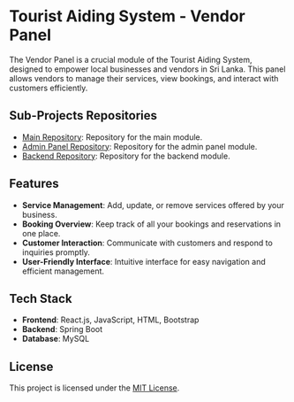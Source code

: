 # Tourist Aiding System - Vendor Panel

The Vendor Panel is a crucial module of the Tourist Aiding System, designed to empower local businesses and vendors in Sri Lanka. This panel allows vendors to manage their services, view bookings, and interact with customers efficiently.

## Sub-Projects Repositories

- [Main Repository](https://github.com/gitgunawardhana/TouristAidingSystemFrontEnd): Repository for the main module.
- [Admin Panel Repository](https://github.com/gitgunawardhana/tourism-aiding-system-admin): Repository for the admin panel module.
- [Backend Repository](https://github.com/gitgunawardhana/tourism-aiding-system-backend): Repository for the backend module.

## Features

- **Service Management**: Add, update, or remove services offered by your business.
- **Booking Overview**: Keep track of all your bookings and reservations in one place.
- **Customer Interaction**: Communicate with customers and respond to inquiries promptly.
- **User-Friendly Interface**: Intuitive interface for easy navigation and efficient management.

## Tech Stack

- **Frontend**: React.js, JavaScript, HTML, Bootstrap
- **Backend**: Spring Boot
- **Database**: MySQL

## License

This project is licensed under the [MIT License](LICENSE).
